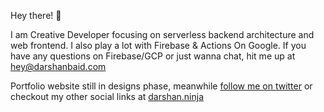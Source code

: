 Hey there! :wave:

I am Creative Developer focusing on serverless backend architecture and web frontend. I also play a lot with Firebase & Actions On Google. 
If you have any questions on Firebase/GCP or just wanna chat, hit me up at [hey@darshanbaid.com](mailto:hey@darshanbaid.com)

Portfolio website still in designs phase, meanwhile [follow me on twitter](https://twitter.com/frunkad) or checkout my other social links at [darshan.ninja](https://darshan.ninja)

